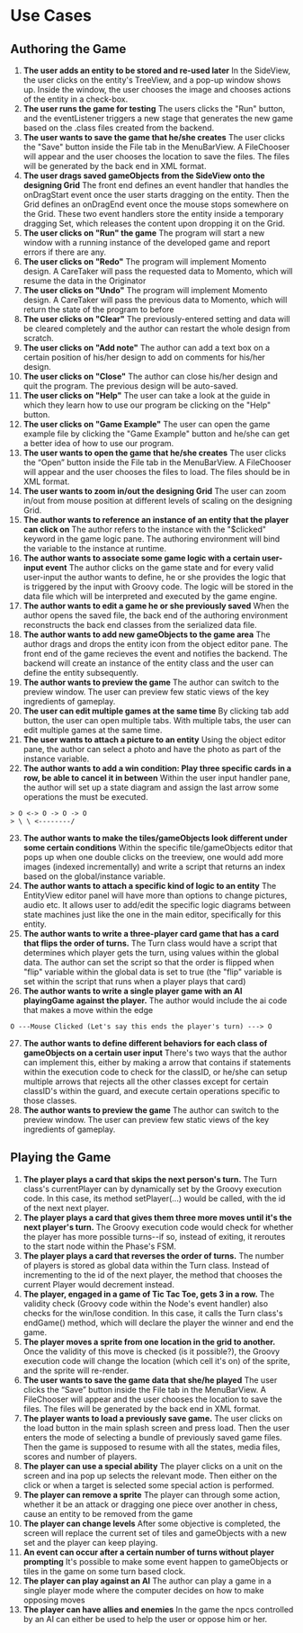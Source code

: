 # Use Cases

## Authoring the Game

1. **The user adds an entity to be stored and re-used later**
    In the SideView, the user clicks on the entity's TreeView, and a pop-up window shows up. Inside the window, the user chooses the image and chooses actions of the entity in a check-box.
2. **The user runs the game for testing**
    The users clicks the "Run" button, and the eventListener triggers a new stage that generates the new game based on the .class files created from the backend.
3. **The user wants to save the game that he/she creates**
    The user clicks the "Save" button inside the File tab in the MenuBarView. A FileChooser will appear and the user chooses the location to save the files. The files will be generated by the back end in XML format.
4. **The user drags saved gameObjects from the SideView onto the designing Grid**
    The front end defines an event handler that handles the onDragStart event once the user starts dragging on the entity. Then the Grid defines an onDragEnd event once the mouse stops somewhere on the Grid. These two event handlers store the entity inside a temporary dragging Set, which releases the content upon dropping it on the Grid.
5. **The user clicks on "Run" the game**
    The program will start a new window with a running instance of the developed game and report errors if there are any.
6. **The user clicks on "Redo"**
    The program will implement Momento design. A CareTaker will pass the requested data to Momento, which will resume the data in the Originator
7. **The user clicks on "Undo"**
    The program will implement Momento design. A CareTaker will pass the previous data to Momento, which will return the state of the program to before
8. **The user clicks on "Clear"**
    The previously-entered setting and data will be cleared completely and the author can restart the whole design from scratch.
9. **The user clicks on "Add note"**
    The author can add a text box on a certain position of his/her design to add on comments for his/her design.
10. **The user clicks on "Close"**
    The author can close his/her design and quit the program. The previous design will be auto-saved.
11. **The user clicks on "Help"**
    The user can take a look at the guide in which they learn how to use our program be clicking on the "Help" button.
12. **The user clicks on "Game Example"**
    The user can open the game example file by clicking the "Game Example" button and he/she can get a better idea of how to use our program.
13. **The user wants to open the game that he/she creates**
    The user clicks the “Open” button inside the File tab in the MenuBarView. A FileChooser will appear and the user chooses the files to load. The files should be in XML format.
14. **The user wants to zoom in/out the designing Grid**
    The user can zoom in/out from mouse position at different levels of scaling on the designing Grid.
15. **The author wants to reference an instance of an entity that the player can click on**
    The author refers to the instance with the "$clicked" keyword in the game logic pane. The authoring environment will bind the variable to the instance at runtime.
16. **The author wants to associate some game logic with a certain user-input event**
    The author clicks on the game state and for every valid user-input the author wants to define, he or she provides the logic that is triggered by the input with Groovy code. The logic will be stored in the data file which will be interpreted and executed by the game engine.
17. **The author wants to edit a game he or she previously saved**
    When the author opens the saved file, the back end of the authoring environment reconstructs the back end classes from the serialized data file.
18. **The author wants to add new gameObjects to the game area**
    The author drags and drops the entity icon from the object editor pane. The front end of the game recieves the event and notifies the backend. The backend will create an instance of the entity class and the user can define the entity subsequently.
19. **The author wants to preview the game**
    The author can switch to the preview window. The user can preview few static views of the key ingredients of gameplay.
20. **The user can edit multiple games at the same time**
    By clicking tab add button, the user can open multiple tabs. With multiple tabs, the user can edit multiple games at the same time.
21. **The user wants to attach a picture to an entity**
    Using the object editor pane, the author can select a photo and have the photo as part of the instance variable.
22. **The author wants to add a win condition: Play three specific cards in a row, be able to cancel it in between**
    Within the user input handler pane, the author will set up a state diagram and assign the last arrow some operations the must be executed.
```
> O <-> O -> O -> O
> \ \ <--------/
```
23. **The author wants to make the tiles/gameObjects look different under some certain conditions**
    Within the specific tile/gameObjects editor that pops up when one double clicks on the treeview, one would add more images (indexed incrementally) and write a script that returns an index based on the global/instance variable.
24. **The author wants to attach a specific kind of logic to an entity**
    The EntityView editor panel will have more than options to change pictures, audio etc. It allows user to add/edit the specific logic diagrams between state machines just like the one in the main editor, specifically for this entity.
25. **The author wants to write a three-player card game that has a card that flips the order of turns.**
   The Turn class would have a script that determines which player gets the turn, using values within the global data. The author can set the script so that the order is flipped when "flip" variable within the global data is set to true (the "flip" variable is set within the script that runs when a player plays that card)
26. **The author wants to write a single player game with an AI playingGame against the player.** 
   The author would include the ai code that makes a move within the edge
```
O ---Mouse Clicked (Let's say this ends the player's turn) ---> O
```
27. **The author wants to define different behaviors for each class of gameObjects on a certain user input**
    There's two ways that the author can implement this, either by making a arrow that contains if statements within the execution code to check for the classID, or he/she can setup multiple arrows that rejects all the other classes except for certain classID's within the guard, and execute certain operations specific to those classes. 
28. **The author wants to preview the game**
    The author can switch to the preview window. The user can preview few static views of the key ingredients of gameplay.
## Playing the Game

1. **The player plays a card that skips the next person's turn.**
    The Turn class's currentPlayer can by dynamically set by the Groovy execution code. In this case, its method setPlayer(...) would be called, with the id of the next next player.
2. **The player plays a card that gives them three more moves until it's the next player's turn.**
    The Groovy execution code would check for whether the player has more possible turns--if so, instead of exiting, it reroutes to the start node within the Phase's FSM. 
3. **The player plays a card that reverses the order of turns.**
    The number of players is stored as global data within the Turn class. Instead of incrementing to the id of the next player, the method that chooses the current Player would decrement instead. 
4. **The player, engaged in a game of Tic Tac Toe, gets 3 in a row.**
    The validity check (Groovy code within the Node's event handler) also checks for the win/lose condition. In this case, it calls the Turn class's endGame() method, which will declare the player the winner and end the game. 
5. **The player moves a sprite from one location in the grid to another.**
    Once the validity of this move is checked (is it possible?), the Groovy execution code will change the location (which cell it's on) of the sprite, and the sprite will re-render. 
6. **The user wants to save the game data that she/he played**
    The user clicks the “Save” button inside the File tab in the MenuBarView. A FileChooser will appear and the user chooses the location to save the files. The files will be generated by the back end in XML format.
7. **The player wants to load a previously save game.**
    The user clicks on the load button in the main splash screen and press load. Then the user enters the mode of selecting a bundle of previously saved game files. Then the game is supposed to resume with all the states, media files, scores and number of players.
8. **The player can use a special ability**
    The player clicks on a unit on the screen and ina pop up selects the relevant mode. Then either on the click or when a target is selected some special action is performed. 
9. **The player can remove a sprite**
    The player can through some action, whether it be an attack or dragging one piece over another in chess, cause an entity to be removed from the game
10. **The player can change levels**
    After some objective is completed, the screen will replace the current set of tiles and gameObjects with a new set and the player can keep playing.
11. **An event can occur after a certain number of turns without player prompting**
    It's possible to make some event happen to gameObjects or tiles in the game on some turn based clock.
12. **The player can play against an AI**
    The author can play a game in a single player mode where the computer decides on how to make opposing moves
13. **The player can have allies and enemies**
    In the game the npcs controlled by an AI can either be used to help the user or oppose him or her.



